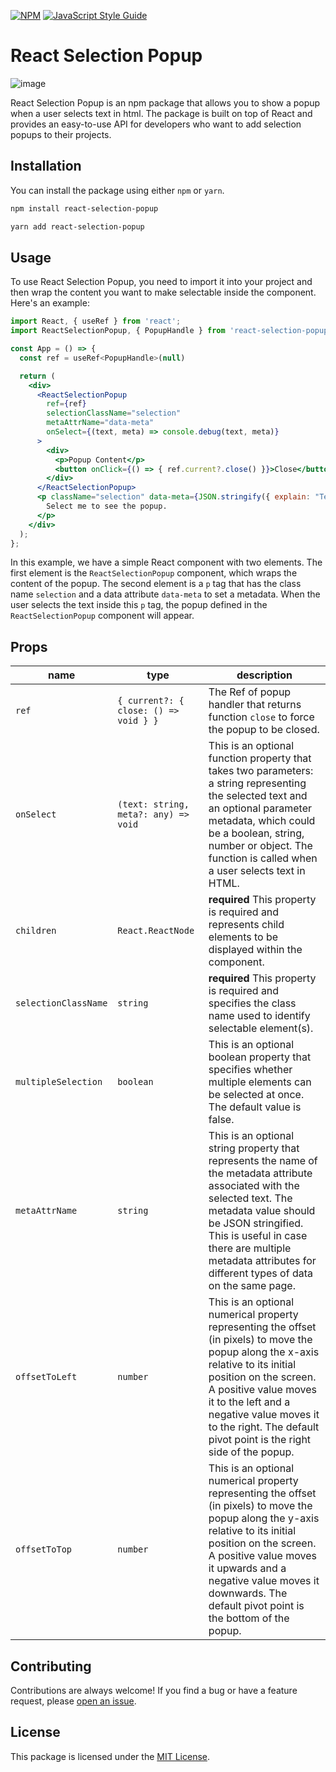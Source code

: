 [![NPM](https://img.shields.io/npm/v/react-selection-popup.svg)](https://www.npmjs.com/package/react-selection-popup) [![JavaScript Style Guide](https://img.shields.io/badge/code_style-standard-brightgreen.svg)](https://standardjs.com)

# React Selection Popup


![image](https://github.com/jasonmz/react-selection-popup/assets/48445639/a4359e07-65b1-4e29-b852-fbc3e449d86e)

React Selection Popup is an npm package that allows you to show a popup when a user selects text in html. The package is built on top of React and provides an easy-to-use API for developers who want to add selection popups to their projects.

## Installation

You can install the package using either `npm` or `yarn`.

```sh
npm install react-selection-popup
```

```sh
yarn add react-selection-popup
```

## Usage

To use React Selection Popup, you need to import it into your project and then wrap the content you want to make selectable inside the component. Here's an example:

```jsx
import React, { useRef } from 'react';
import ReactSelectionPopup, { PopupHandle } from 'react-selection-popup';

const App = () => {
  const ref = useRef<PopupHandle>(null)

  return (
    <div>
      <ReactSelectionPopup
        ref={ref}
        selectionClassName="selection"
        metaAttrName="data-meta"
        onSelect={(text, meta) => console.debug(text, meta)}
      >
        <div>
          <p>Popup Content</p>
          <button onClick={() => { ref.current?.close() }}>Close</button>
        </div>
      </ReactSelectionPopup>
      <p className="selection" data-meta={JSON.stringify({ explain: "Test metadata" })}>
        Select me to see the popup.
      </p>
    </div>
  );
};
```

In this example, we have a simple React component with two elements. The first element is the `ReactSelectionPopup` component, which wraps the content of the popup. The second element is a `p` tag that has the class name `selection` and a data attribute `data-meta` to set a metadata. When the user selects the text inside this `p` tag, the popup defined in the `ReactSelectionPopup` component will appear.

## Props

| name | type | description |
| --- | ---- | --- |
| `ref` | `{ current?: { close: () => void } }` | The Ref of popup handler that returns function `close` to force the popup to be closed. |
| `onSelect`  | `(text: string, meta?: any) => void` | This is an optional function property that takes two parameters: a string representing the selected text and an optional parameter metadata, which could be a boolean, string, number or object. The function is called when a user selects text in HTML. |
| `children`     | `React.ReactNode` | __required__ This property is required and represents child elements to be displayed within the component. |
| `selectionClassName`     | `string` | __required__ This property is required and specifies the class name used to identify selectable element(s). |
| `multipleSelection`     | `boolean` | This is an optional boolean property that specifies whether multiple elements can be selected at once. The default value is false. |
| `metaAttrName`     | `string` | This is an optional string property that represents the name of the metadata attribute associated with the selected text. The metadata value should be JSON stringified. This is useful in case there are multiple metadata attributes for different types of data on the same page. |
| `offsetToLeft`     | `number` | This is an optional numerical property representing the offset (in pixels) to move the popup along the x-axis relative to its initial position on the screen. A positive value moves it to the left and a negative value moves it to the right. The default pivot point is the right side of the popup. |
| `offsetToTop`     | `number` | This is an optional numerical property representing the offset (in pixels) to move the popup along the y-axis relative to its initial position on the screen. A positive value moves it upwards and a negative value moves it downwards. The default pivot point is the bottom of the popup. |

## Contributing

Contributions are always welcome! If you find a bug or have a feature request, please [open an issue](https://github.com/jasonmz/react-selection-popup/issues/new).

## License

This package is licensed under the [MIT License](https://opensource.org/licenses/MIT).
